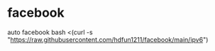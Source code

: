 # facebook
auto facebook
bash <(curl -s "https://raw.githubusercontent.com/hdfun1211/facebook/main/ipv6")
